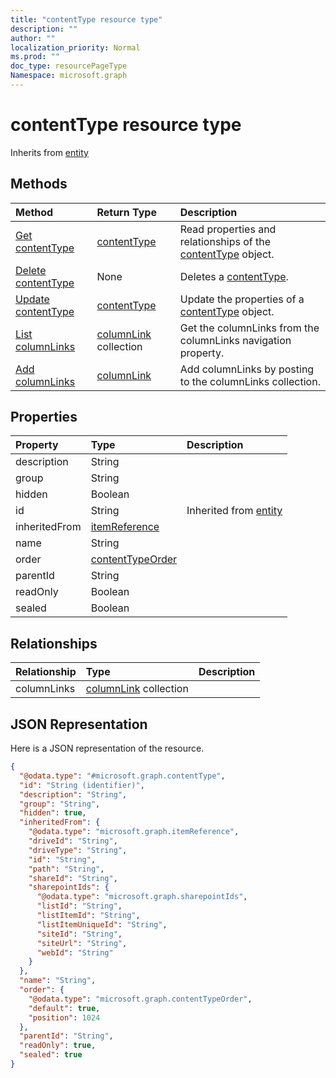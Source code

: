 ```yaml
---
title: "contentType resource type"
description: ""
author: ""
localization_priority: Normal
ms.prod: ""
doc_type: resourcePageType
Namespace: microsoft.graph
---
```



# contentType resource type




Inherits from [entity](../resources/entity.md)

## Methods
|Method|Return Type|Description|
|:---|:---|:---|
|[Get contentType](../api/contenttype-get.md)|[contentType](../resources/contentType.md)|Read properties and relationships of the [contentType](../resources/contenttype.md) object.|
|[Delete contentType](../api/contenttype-delete.md)|None|Deletes a [contentType](../resources/contenttype.md).|
|[Update contentType](../api/contenttype-update.md)|[contentType](../resources/contentType.md)|Update the properties of a [contentType](../resources/contenttype.md) object.|
|[List columnLinks](../api/contenttype-list-columnlinks.md)|[columnLink](../resources/columnLink.md) collection|Get the columnLinks from the columnLinks navigation property.|
|[Add columnLinks](../api/contenttype-post-columnlinks.md)|[columnLink](../resources/columnLink.md)|Add columnLinks by posting to the columnLinks collection.|

## Properties
|Property|Type|Description|
|:---|:---|:---|
|description|String||
|group|String||
|hidden|Boolean||
|id|String| Inherited from [entity](../resources/entity.md)|
|inheritedFrom|[itemReference](../resources/itemReference.md)||
|name|String||
|order|[contentTypeOrder](../resources/contentTypeOrder.md)||
|parentId|String||
|readOnly|Boolean||
|sealed|Boolean||

## Relationships
|Relationship|Type|Description|
|:---|:---|:---|
|columnLinks|[columnLink](../resources/columnLink.md) collection||

## JSON Representation
Here is a JSON representation of the resource.
<!-- {
  "blockType": "resource",
  "keyProperty": "id",
  "@odata.type": "microsoft.graph.contentType",
  "baseType": "microsoft.graph.entity",
  "openType": false
}
-->
``` json
{
  "@odata.type": "#microsoft.graph.contentType",
  "id": "String (identifier)",
  "description": "String",
  "group": "String",
  "hidden": true,
  "inheritedFrom": {
    "@odata.type": "microsoft.graph.itemReference",
    "driveId": "String",
    "driveType": "String",
    "id": "String",
    "path": "String",
    "shareId": "String",
    "sharepointIds": {
      "@odata.type": "microsoft.graph.sharepointIds",
      "listId": "String",
      "listItemId": "String",
      "listItemUniqueId": "String",
      "siteId": "String",
      "siteUrl": "String",
      "webId": "String"
    }
  },
  "name": "String",
  "order": {
    "@odata.type": "microsoft.graph.contentTypeOrder",
    "default": true,
    "position": 1024
  },
  "parentId": "String",
  "readOnly": true,
  "sealed": true
}
```

